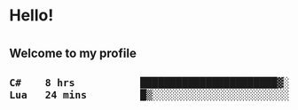 
<h1>Hello!<h1>
<h2>Welcome to my profile<h2>

<!--START_SECTION:waka-->

```txt
C#    8 hrs           ███████████████████████▓░   95.19 %
Lua   24 mins         █▒░░░░░░░░░░░░░░░░░░░░░░░   04.81 %
```

<!--END_SECTION:waka-->
